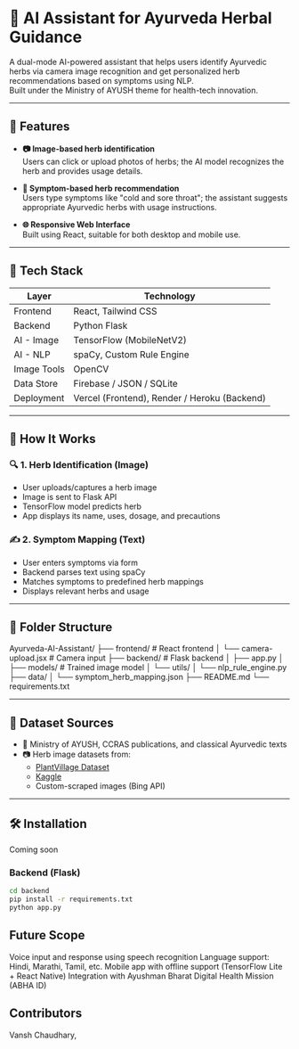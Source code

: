 # 🌿 AI Assistant for Ayurveda Herbal Guidance

A dual-mode AI-powered assistant that helps users identify Ayurvedic herbs via camera image recognition and get personalized herb recommendations based on symptoms using NLP.  
Built under the Ministry of AYUSH theme for health-tech innovation.

---

## 📌 Features

- **📷 Image-based herb identification**  
  Users can click or upload photos of herbs; the AI model recognizes the herb and provides usage details.

- **📝 Symptom-based herb recommendation**  
  Users type symptoms like "cold and sore throat"; the assistant suggests appropriate Ayurvedic herbs with usage instructions.

- **🌐 Responsive Web Interface**  
  Built using React, suitable for both desktop and mobile use.

---

## 🚀 Tech Stack

| Layer        | Technology                          |
|--------------|--------------------------------------|
| Frontend     | React, Tailwind CSS                  |
| Backend      | Python Flask                         |
| AI - Image   | TensorFlow (MobileNetV2)             |
| AI - NLP     | spaCy, Custom Rule Engine            |
| Image Tools  | OpenCV                               |
| Data Store   | Firebase / JSON / SQLite             |
| Deployment   | Vercel (Frontend), Render / Heroku (Backend) |

---

## 🧠 How It Works

### 🔍 1. Herb Identification (Image)
- User uploads/captures a herb image
- Image is sent to Flask API
- TensorFlow model predicts herb
- App displays its name, uses, dosage, and precautions

### ✍️ 2. Symptom Mapping (Text)
- User enters symptoms via form
- Backend parses text using spaCy
- Matches symptoms to predefined herb mappings
- Displays relevant herbs and usage

---

## 📁 Folder Structure

Ayurveda-AI-Assistant/
├── frontend/ # React frontend
│ └── camera-upload.jsx # Camera input
├── backend/ # Flask backend
│ ├── app.py
│ ├── models/ # Trained image model
│ └── utils/
│ └── nlp_rule_engine.py
├── data/
│ └── symptom_herb_mapping.json
├── README.md
└── requirements.txt


---

## 💾 Dataset Sources

- 📖 Ministry of AYUSH, CCRAS publications, and classical Ayurvedic texts
- 📷 Herb image datasets from:
  - [PlantVillage Dataset](https://github.com/spMohanty/PlantVillage-Dataset)
  - [Kaggle](https://www.kaggle.com)
  - Custom-scraped images (Bing API)

---

## 🛠 Installation
Coming soon 

### Backend (Flask)
```bash
cd backend
pip install -r requirements.txt
python app.py
```

## Future Scope
Voice input and response using speech recognition
Language support: Hindi, Marathi, Tamil, etc.
Mobile app with offline support (TensorFlow Lite + React Native)
Integration with Ayushman Bharat Digital Health Mission (ABHA ID)

## Contributors
Vansh Chaudhary,
